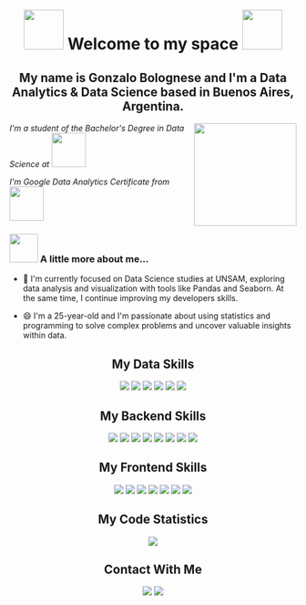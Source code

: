 <h1 align="center"><img src="https://static.wixstatic.com/media/17ac83_810739dfef3941449effd1751ba1c080~mv2.gif" width="70"> Welcome to my space <img src="https://static.wixstatic.com/media/17ac83_810739dfef3941449effd1751ba1c080~mv2.gif" width="70"></h1>
<h2 align="center">My name is Gonzalo Bolognese and I'm a Data Analytics & Data Science based in Buenos Aires, Argentina.</h2>
<img align='right' src="https://miro.medium.com/v2/resize:fit:1400/0*JReDjt8autJLJVzq.gif" width="180">
<p><em>I'm a student of the Bachelor's Degree in Data Science at <a href="https://unsam.edu.ar/escuelas/ecyt/661/ciencia/ciencia-de-datos"><img src="https://i.ibb.co/8cP9ygY/logo-UNSAM.png" width="60"></a></em></p>
<p><em>I'm Google Data Analytics Certificate from <a href="https://grow.google/certificates/data-analytics/" ><img src="https://pngimg.com/uploads/google/google_PNG19644.png" width="60" ></a>
</em></p>


### <img src="https://media.giphy.com/media/D4wj7Ffx9fsEAy7B0h/giphy.gif" width="50"> A little more about me...  

* 🌱 I'm currently focused on Data Science studies at UNSAM, exploring data analysis and visualization with tools like Pandas and Seaborn. At the same time, I continue improving my developers skills.

* 😄 I'm a 25-year-old and I'm passionate about using statistics and programming to solve complex problems and uncover valuable insights within data.

<h2 align="center"> My Data Skills </h2>

<div align="center">
  <img src="https://img.shields.io/badge/Python-3776AB?style=for-the-badge&logo=python&logoColor=white" />
  <img src="https://img.shields.io/badge/Pandas-150458?style=for-the-badge&logo=pandas&logoColor=white" />
  <img src="https://img.shields.io/badge/Seaborn-0095A1?style=for-the-badge" />
  <img src="https://img.shields.io/badge/Numpy-013243?style=for-the-badge&logo=numpy&logoColor=white" />
  <img src="https://img.shields.io/badge/Matplotlib-11557C?style=for-the-badge" />
  <img src="https://img.shields.io/badge/R-276DC3?style=for-the-badge&logo=r&logoColor=white" />
</div>

<h2 align="center"> My Backend Skills </h2>  
<div align="center" >
  <img src="https://img.shields.io/badge/Java-ED8B00?style=for-the-badge&logo=openjdk&logoColor=white" />
  <img src="https://img.shields.io/badge/Spring-6DB33F?style=for-the-badge&logo=spring&logoColor=white" />
  <img src="https://img.shields.io/badge/Hibernate-59666C?style=for-the-badge&logo=Hibernate&logoColor=white" />
  <img src="https://img.shields.io/badge/node.js-6DA55F?style=for-the-badge&logo=node.js&logoColor=white)" />
  <img src="https://img.shields.io/badge/Express.js-404D59?style=for-the-badge" />
  <img src="https://img.shields.io/badge/sequelize-323330?style=for-the-badge&logo=sequelize&logoColor=blue" />
  <img src="https://img.shields.io/badge/mysql-%2300f.svg?style=for-the-badge&logo=mysql&logoColor=white)" /> 
  <img src="https://img.shields.io/badge/postgres-%23316192.svg?style=for-the-badge&logo=postgresql&logoColor=white)" /> 
</div>

<h2 align="center"> My Frontend Skills </h2>
<div align="center" >
  <img src="https://img.shields.io/badge/html5-%23E34F26.svg?style=for-the-badge&logo=html5&logoColor=white)"/> 
  <img src="https://img.shields.io/badge/css3-%231572B6.svg?style=for-the-badge&logo=css3&logoColor=white)"/>  
  <img src="https://img.shields.io/badge/javascript-%23323330.svg?style=for-the-badge&logo=javascript&logoColor=%23F7DF1E)"/> 
  <img src="https://img.shields.io/badge/react-%2320232a.svg?style=for-the-badge&logo=react&logoColor=%2361DAFBReact)"/>
  <img src="https://img.shields.io/badge/Redux-593D88?style=for-the-badge&logo=redux&logoColor=white" />
  <img src="https://img.shields.io/badge/typescript-%23007ACC.svg?style=for-the-badge&logo=typescript&logoColor=white)"/>
  <img src="https://img.shields.io/badge/php-%23777BB4.svg?style=for-the-badge&logo=php&logoColor=white)"/>
</div>
  
<h2 align="center"> My Code Statistics </h2>
<div align="center">
<img src="https://github-readme-stats.vercel.app/api/top-langs/?username=GonzaBolognese&layout=compact" />
 </div>
  
  <h2 align="center"> Contact With Me </h2>
  <div align="center">
 <a href="https://www.linkedin.com/in/gonzalo-bolognese/" target="_blank"><img src="https://img.shields.io/badge/linkedin-%230077B5.svg?style=for-the-badge&logo=linkedin&logoColor=white"/></a>
 <a href="https://github.com/GonzaBolognese" target="_blank"><img src="https://img.shields.io/badge/github-%23121011.svg?style=for-the-badge&logo=github&logoColor=white"/></a>
  </div>
